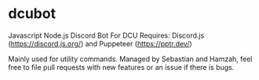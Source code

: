 # dcubot
Javascript Node.js Discord Bot For DCU
Requires: Discord.js (https://discord.js.org/) and Puppeteer (https://pptr.dev/)

Mainly used for utility commands. Managed by Sebastian and Hamzah, feel free to file pull requests with new features or an issue if there is bugs.
